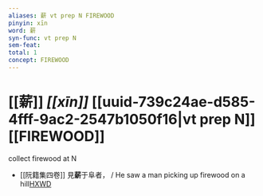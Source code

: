```yaml
---
aliases: 薪 vt prep N FIREWOOD
pinyin: xīn
word: 薪
syn-func: vt prep N
sem-feat: 
total: 1
concept: FIREWOOD 
---
```

# [[薪]] *[[xīn]]*  [[uuid-739c24ae-d585-4fff-9ac2-2547b1050f16|vt prep N]] [[FIREWOOD]]
collect firewood at N
 - [[阮籍集四卷]] 見**薪**于阜者， / He saw a man picking up firewood on a hill[HXWD](https://hxwd.org/textview.html?location=CH2b1558_CHANT_004-23a.5)